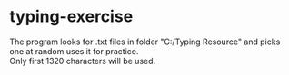 # typing-exercise

The program looks for .txt files in folder "C:/Typing Resource" and picks one at random uses it for practice.   
Only first 1320 characters will be used.

